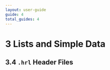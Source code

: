 ```yaml
---
layout: user-guide
guide: 4
total_guides: 4
---
```

# 3 Lists and Simple Data

## 3.4 ```.hrl``` Header Files
